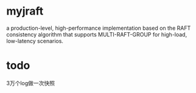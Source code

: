 # myjraft

  a production-level, high-performance  implementation based on the RAFT consistency algorithm that supports MULTI-RAFT-GROUP for high-load, low-latency scenarios.  
  
#  todo  
  3万个log做一次快照  
  
